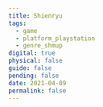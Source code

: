 ```yaml
---
title: Shienryu
tags:
  - game
  - platform_playstation
  - genre_shmup
digital: true
physical: false
guide: false
pending: false
date: 2021-04-09
permalink: false
---
```

